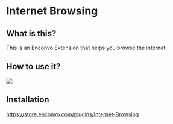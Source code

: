 # Internet Browsing


## What is this?

This is an Enconvo Extension that helps you browse the internet.


## How to use it?
![](https://raw.githubusercontent.com/Enconvo/Internet-Browsing/main/metadata/Screenshot.png)

## Installation
https://store.enconvo.com/plugins/Internet-Browsing